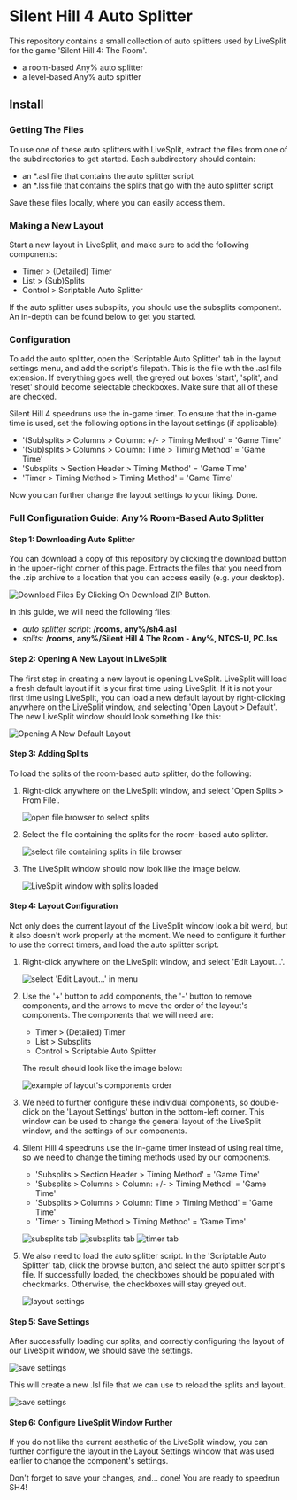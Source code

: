 # Silent Hill 4 Auto Splitter

This repository contains a small collection of auto splitters used by LiveSplit
for the game 'Silent Hill 4: The Room'.

* a room-based Any% auto splitter
* a level-based Any% auto splitter


## Install

### Getting The Files

To use one of these auto splitters with LiveSplit, extract the files from one
of the subdirectories to get started. Each subdirectory should contain:

* an *.asl file that contains the auto splitter script
* an *.lss file that contains the splits that go with the auto splitter script

Save these files locally, where you can easily access them.

### Making a New Layout

Start a new layout in LiveSplit, and make sure to add the following components:

* Timer > (Detailed) Timer
* List > (Sub)Splits
* Control > Scriptable Auto Splitter

If the auto splitter uses subsplits, you should use the subsplits component.
An in-depth can be found below to get you started.

### Configuration

To add the auto splitter, open the 'Scriptable Auto Splitter' tab in the layout
settings menu, and add the script's filepath. This is the file with the .asl
file extension. If everything goes well, the greyed out boxes 'start', 'split',
and 'reset' should become selectable checkboxes. Make sure that all of these
are checked.

Silent Hill 4 speedruns use the in-game timer. To ensure that the in-game time
is used, set the following options in the layout settings (if applicable):

* '(Sub)splits > Columns > Column: +/- > Timing Method' = 'Game Time'
* '(Sub)splits > Columns > Column: Time > Timing Method' = 'Game Time'
* 'Subsplits > Section Header > Timing Method' = 'Game Time'
* 'Timer > Timing Method > Timing Method' = 'Game Time'

Now you can further change the layout settings to your liking. Done.

### Full Configuration Guide: Any% Room-Based Auto Splitter

#### Step 1: Downloading Auto Splitter

You can download a copy of this repository by clicking the download button in
the upper-right corner of this page. Extracts the files that you need from the 
.zip archive to a location that you can access easily (e.g. your desktop).

![Download Files By Clicking On Download ZIP Button.](assets/download_files.jpg)

In this guide, we will need the following files:

* *auto splitter script*: **<location>/rooms, any%/sh4.asl**
* *splits*: **<location>/rooms, any%/Silent Hill 4 The Room - Any%, NTCS-U, PC.lss**

#### Step 2: Opening A New Layout In LiveSplit

The first step in creating a new layout is opening LiveSplit. LiveSplit will
load a fresh default layout if it is your first time using LiveSplit. If it is
not your first time using LiveSplit, you can load a new default layout by
right-clicking anywhere on the LiveSplit window, and selecting 'Open Layout > 
Default'. The new LiveSplit window should look something like this:

![Opening A New Default Layout](assets/install_rooms_step0.jpg)


#### Step 3: Adding Splits

To load the splits of the room-based auto splitter, do the following:

1. Right-click anywhere on the LiveSplit window, and select 'Open Splits > From
   File'.

   ![open file browser to select splits](assets/install_rooms_step1a.jpg)

2. Select the file containing the splits for the room-based auto splitter.

   ![select file containing splits in file browser](assets/install_rooms_step1b.jpg)

3. The LiveSplit window should now look like the image below.

   ![LiveSplit window with splits loaded](assets/install_rooms_step1c.jpg)

#### Step 4: Layout Configuration

Not only does the current layout of the LiveSplit window look a bit weird, but
it also doesn't work properly at the moment. We need to configure it further to
use the correct timers, and load the auto splitter script.

1. Right-click anywhere on the LiveSplit window, and select 'Edit Layout...'.

   ![select 'Edit Layout...' in menu](assets/install_rooms_step2a.jpg)

2. Use the '+' button to add components, the '-' button to remove components,
   and the arrows to move the order of the layout's components. The components
   that we will need are:
   
   * Timer > (Detailed) Timer
   * List > Subsplits
   * Control > Scriptable Auto Splitter
   
   The result should look like the image below:
   
   ![example of layout's components order](assets/install_rooms_step2c.jpg)

3. We need to further configure these individual components, so double-click on
   the 'Layout Settings' button in the bottom-left corner. This window can be
   used to change the general layout of the LiveSplit window, and the settings
   of our components.

4. Silent Hill 4 speedruns use the in-game timer instead of using real time, so
   we need to change the timing methods used by our components.

   * 'Subsplits > Section Header > Timing Method' = 'Game Time'
   * 'Subsplits > Columns > Column: +/- > Timing Method' = 'Game Time'
   * 'Subsplits > Columns > Column: Time > Timing Method' = 'Game Time'
   * 'Timer > Timing Method > Timing Method' = 'Game Time'

    ![subsplits tab](assets/install_rooms_step2d.jpg)
    ![subsplits tab](assets/install_rooms_step2e.jpg)
    ![timer tab](assets/install_rooms_step2f.jpg)

4. We also need to load the auto splitter script. In the 'Scriptable Auto
   Splitter' tab, click the browse button, and select the auto splitter script's
   file. If successfully loaded, the checkboxes should be populated with
   checkmarks. Otherwise, the checkboxes will stay greyed out.
   
   ![layout settings](assets/install_rooms_step2h.jpg)


#### Step 5: Save Settings

After successfully loading our splits, and correctly configuring the layout of
our LiveSplit window, we should save the settings.

![save settings](assets/install_rooms_step3a.jpg)

This will create a new .lsl file that we can use to reload the splits and 
layout.

![save settings](assets/install_rooms_step3b.jpg)


#### Step 6: Configure LiveSplit Window Further

If you do not like the current aesthetic of the LiveSplit window, you can
further configure the layout in the Layout Settings window that was used
earlier to change the component's settings.

Don't forget to save your changes, and... done! You are ready to speedrun SH4!
